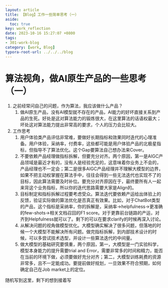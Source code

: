 ```yaml
---
layout: article
title: 【Blog】工作一些简单思考（一）
aside:
  toc: true
key: work_reflection
date: 2023-10-16 15:27:07 +0800
tags:
- 301-work-blog
category: [work, Blog]
typora-root-url: ../../../blog
---
```




# 算法视角，做AI原生产品的一些思考（一）

1. 之前经常问自己的问题，作为算法，我应该做什么产品？
    1. 做AI原生产品，没有AI模型就不存在的产品，AI能力的好坏直接关系到产品的生死。好处是这对算法能力的锻炼很大，在这里算法的话语权最大；坏处这对算法能力提出非常高的要求，个人的压力会比较大。
2. 工作思考
    1. 用户体验类产品评估非常难，要做好长期指标和效果同时迭代的心理准备。用户体验，采纳率，付费率，这些都可能是用户体验产品的北极星指标，但指导不了算法优化。这个Gap要算法自己想办法来Cover。
    1. 不要依赖产品经理做指标拆解，但要充分对齐。两个原因，第一是AIGC产品领域是最近才有的，没有人是经验充足的，这意味着你业务上不会的，产品经理也不一定会；第二是很多AIGC产品经理并不理解大模型的边界，如果不把主动权掌握在算法手中，往往会得到一些无法迭代也实现不了的目标，因此算法需要及时补位。要充分对齐原因在于，最终要所有人一起来背这个业务指标，所以你的迭代思路需要大家是Align的。
    1. 目标制定和指标拆解过程要考虑受众。算法迭代要依赖产运给出体验上的反馈，验证实际做的算法优化是否真正有效果。比如，对于ChatBot类型的产品，这个指标是采纳率，你的拆解是，采纳率→helpfulness→更准确的few-shots→相关文档召回的F1 score。对于更靠前台链路的产运，对齐到Helpfulness就可以了。剩下的可以在要求clarify的时候再深入讨论。
    1. 从解决问题的视角做模型优化。大模型确实解决了很多问题，但落地的时候一个大模型不能解决所有问题。做完指标拆解，到内部技术设计的时候，可以多尝试技术选型，并设计一些算法迭代的中间量。
    1. 做大模型的基础研究要慎重，两个原因，第一，大模型是一门实验科学，模型本身能力的提升需要trial and Error，需要非常多的时间和精力，能否在当前的环境下做，必须要做好充分对齐；第二，大模型训练耗费的资源非常多，且不一定能成功。要提前做好规划，一旦效果不符合预期，如何确定自己在Job market上的定位。



随机写到这里，剩下的想到接着写
